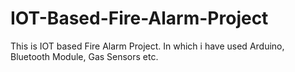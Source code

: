 # IOT-Based-Fire-Alarm-Project
This is IOT based Fire Alarm Project. In which i have used Arduino, Bluetooth Module, Gas Sensors etc. 
